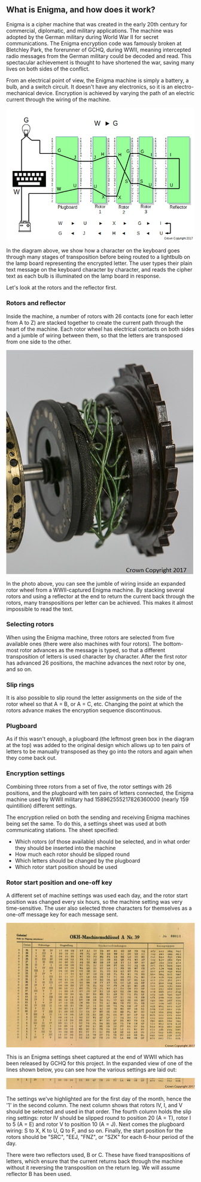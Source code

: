 ## What is Enigma, and how does it work?

Enigma is a cipher machine that was created in the early 20th century for commercial, diplomatic, and military applications. The machine was adopted by the German military during World War II for secret communications. The Enigma encryption code was famously broken at Bletchley Park, the forerunner of GCHQ, during WWII, meaning intercepted radio messages from the German military could be decoded and read. This spectacular achievement is thought to have shortened the war, saving many lives on both sides of the conflict.

From an electrical point of view, the Enigma machine is simply a battery, a bulb, and a switch circuit. It doesn't have any electronics, so it is an electro-mechanical device. Encryption is achieved by varying the path of an electric current through the wiring of the machine.

![Encoding a W as G on Enigma](images/Enigma-wiring.gif)

In the diagram above, we show how a character on the keyboard goes through many stages of transposition before being routed to a lightbulb on the lamp board representing the encrypted letter. The user types their plain text message on the keyboard character by character, and reads the cipher text as each bulb is illuminated on the lamp board in response.

Let's look at the rotors and the reflector first.

### Rotors and reflector

Inside the machine, a number of rotors with 26 contacts (one for each letter from A to Z) are stacked together to create the current path through the heart of the machine. Each rotor wheel has electrical contacts on both sides and a jumble of wiring between them, so that the letters are transposed from one side to the other.

![Close-up view of rotor from a WWII captured Enigma machine](images/7X5A0921-closeup.png)

In the photo above, you can see the jumble of wiring inside an expanded rotor wheel from a WWII-captured Enigma machine. By stacking several rotors and using a reflector at the end to return the current back through the rotors, many transpositions per letter can be achieved. This makes it almost impossible to read the text.

### Selecting rotors

When using the Enigma machine, three rotors are selected from five available ones (there were also machines with four rotors). The bottom-most rotor advances as the message is typed, so that a different transposition of letters is used character by character. After the first rotor has advanced 26 positions, the machine advances the next rotor by one, and so on.

### Slip rings

It is also possible to slip round the letter assignments on the side of the rotor wheel so that A = B, or A = C, etc. Changing the point at which the rotors advance makes the encryption sequence discontinuous.

### Plugboard

As if this wasn't enough, a plugboard (the leftmost green box in the diagram at the top) was added to the original design which allows up to ten pairs of letters to be manually transposed as they go into the rotors and again when they come back out.

### Encryption settings

Combining three rotors from a set of five, the rotor settings with 26 positions, and the plugboard with ten pairs of letters connected, the Enigma machine used by WWII military had 158962555217826360000 (nearly 159 quintillion) different settings.

The encryption relied on both the sending and receiving Enigma machines being set the same. To do this, a settings sheet was used at both communicating stations. The sheet specified:
- Which rotors (of those available) should be selected, and in what order they should be inserted into the machine
- How much each rotor should be slipped round
- Which letters should be changed by the plugboard
- Which rotor start position should be used

### Rotor start position and one-off key

A different set of machine settings was used each day, and the rotor start position was changed every six hours, so the machine setting was very time-sensitive. The user also selected three characters for themselves as a one-off message key for each message sent.

![A captured Enigma settings sheet held by GCHQ](images/Enigma-settings-sheet.jpg)

This is an Enigma settings sheet captured at the end of WWII which has been released by GCHQ for this project. In the expanded view of one of the lines shown below, you can see how the various settings are laid out:

![A line of settings from a WWII captured Enigma settings sheet](images/Enigma-settings-line.jpg)

The settings we've highlighted are for the first day of the month, hence the '1' in the second column. The next column shows that rotors IV, I, and V should be selected and used in that order. The fourth column holds the slip ring settings: rotor IV should be slipped round to position 20 (A = T), rotor I to 5 (A = E) and rotor V to position 10 (A = J). Next comes the plugboard wiring: S to X, K to U, Q to F, and so on. Finally, the start position for the rotors should be "SRC", "EEJ, "FNZ", or "SZK" for each 6-hour period of the day.

There were two reflectors used, B or C. These have fixed transpositions of letters, which ensure that the current returns back through the machine without it reversing the transposition on the return leg. We will assume reflector B has been used.
